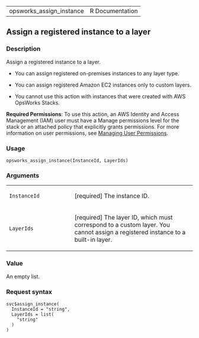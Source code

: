 <table style="width: 100%;">
<tbody>
<tr class="odd">
<td>opsworks_assign_instance</td>
<td style="text-align: right;">R Documentation</td>
</tr>
</tbody>
</table>

## Assign a registered instance to a layer

### Description

Assign a registered instance to a layer.

-   You can assign registered on-premises instances to any layer type.

-   You can assign registered Amazon EC2 instances only to custom
    layers.

-   You cannot use this action with instances that were created with AWS
    OpsWorks Stacks.

**Required Permissions**: To use this action, an AWS Identity and Access
Management (IAM) user must have a Manage permissions level for the stack
or an attached policy that explicitly grants permissions. For more
information on user permissions, see [Managing User
Permissions](https://docs.aws.amazon.com/opsworks/latest/userguide/opsworks-security-users.html).

### Usage

    opsworks_assign_instance(InstanceId, LayerIds)

### Arguments

<table>
<colgroup>
<col style="width: 35%" />
<col style="width: 65%" />
</colgroup>
<tbody>
<tr class="odd">
<td><code
id="opsworks_assign_instance_:_InstanceId">InstanceId</code></td>
<td><p>[required] The instance ID.</p></td>
</tr>
<tr class="even">
<td><code id="opsworks_assign_instance_:_LayerIds">LayerIds</code></td>
<td><p>[required] The layer ID, which must correspond to a custom layer.
You cannot assign a registered instance to a built-in layer.</p></td>
</tr>
</tbody>
</table>

### Value

An empty list.

### Request syntax

    svc$assign_instance(
      InstanceId = "string",
      LayerIds = list(
        "string"
      )
    )
